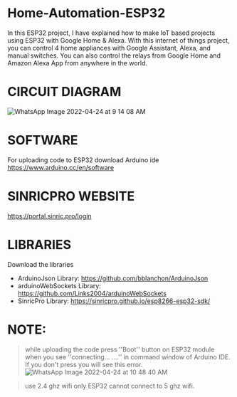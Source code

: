# Home-Automation-ESP32
In this ESP32 project, I have explained how to make IoT based projects using ESP32 with Google Home & Alexa. With this internet of things project, you can control 4 home appliances with Google Assistant, Alexa, and manual switches. You can also control the relays from Google Home and Amazon Alexa App from anywhere in the world.


# CIRCUIT DIAGRAM
![WhatsApp Image 2022-04-24 at 9 14 08 AM](https://user-images.githubusercontent.com/104286274/164955721-3c1817d1-750d-4c32-b322-025d0bb88e9d.jpeg)

# SOFTWARE
For uploading code to ESP32 download Arduino ide
https://www.arduino.cc/en/software

# SINRICPRO WEBSITE

  https://portal.sinric.pro/login
  

# LIBRARIES 
Download the libraries
 *  ArduinoJson Library: https://github.com/bblanchon/ArduinoJson
 *  arduinoWebSockets Library: https://github.com/Links2004/arduinoWebSockets
 *  SinricPro Library: https://sinricpro.github.io/esp8266-esp32-sdk/

# NOTE:
> while uploading the code press ''Boot'' button on ESP32 module when you see ''connecting... ....'' in command window of Arduino IDE. If you don't press you will see this error.
![WhatsApp Image 2022-04-24 at 10 48 40 AM](https://user-images.githubusercontent.com/104286274/164957930-746eb945-9771-45c2-97a5-9bd00f1236c6.jpeg)



> use 2.4 ghz wifi only ESP32 cannot connect to 5 ghz wifi.

